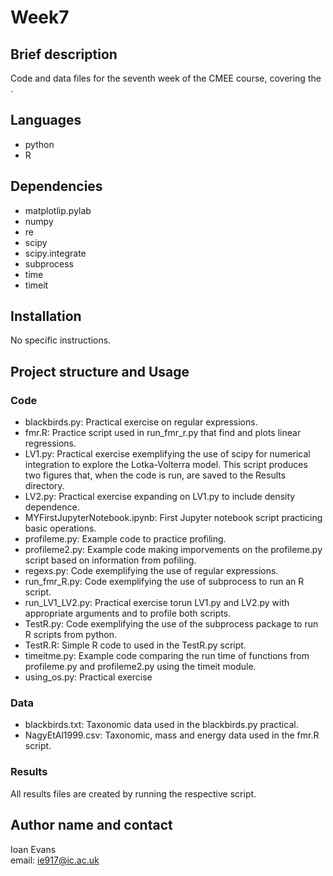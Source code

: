 # Week7
## Brief description
Code and data files for the seventh week of the CMEE course, covering the .
## Languages
* python
* R
## Dependencies
* matplotlip.pylab
* numpy
* re
* scipy
* scipy.integrate
* subprocess
* time
* timeit
## Installation
No specific instructions.
## Project structure and Usage
### Code
* blackbirds.py: Practical exercise on regular expressions.
* fmr.R: Practice script used in run_fmr_r.py that find and plots linear regressions.
* LV1.py: Practical exercise exemplifying the use of scipy for numerical integration to explore the Lotka-Volterra model. This script produces two figures that, when the code is run, are saved to the Results directory.
* LV2.py: Practical exercise expanding on LV1.py to include density dependence.
* MYFirstJupyterNotebook.ipynb: First Jupyter notebook script practicing basic operations.
* profileme.py: Example code to practice profiling.
* profileme2.py: Example code making imporvements on the profileme.py script based on information from pofiling.
* regexs.py: Code exemplifying the use of regular expressions.
* run_fmr_R.py: Code exemplifying the use of subprocess to run an R script.
* run_LV1_LV2.py: Practical exercise torun LV1.py and LV2.py with appropriate arguments and to profile both scripts.
* TestR.py: Code exemplifying the use of the subprocess package to run R scripts from python. 
* TestR.R: Simple R code to used in the TestR.py script.
* timeitme.py: Example code comparing the run time of functions from profileme.py and profileme2.py using the timeit module.
* using_os.py: Practical exercise 
### Data
* blackbirds.txt: Taxonomic data used in the blackbirds.py practical.
* NagyEtAl1999.csv: Taxonomic, mass and energy data used in the fmr.R script.
### Results
All results files are created by running the respective script.
## Author name and contact
Ioan Evans  
email: ie917@ic.ac.uk